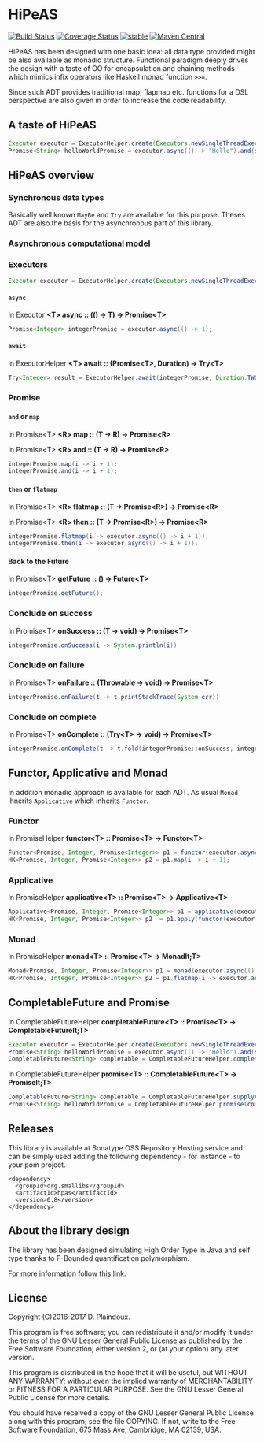 # HiPeAS

[![Build Status](https://travis-ci.org/d-plaindoux/hpas.svg?branch=master)](https://travis-ci.org/d-plaindoux/hpas)
[![Coverage Status](https://coveralls.io/repos/github/d-plaindoux/hpas/badge.svg?branch=master)](https://coveralls.io/github/d-plaindoux/hpas?branch=master)
[![stable](http://badges.github.io/stability-badges/dist/stable.svg)](http://github.com/badges/stability-badges)
[![Maven Central](https://img.shields.io/maven-central/v/org.smallibs/hpas.svg)](http://search.maven.org/#artifactdetails%7Corg.smallibs%7Chpas%7C0.5%7Cjar)

HiPeAS has been designed with one basic idea: all data type provided might be also available as monadic structure.
Functional paradigm deeply drives the design with a taste of OO for encapsulation and chaining methods which mimics infix
operators like Haskell monad function `>>=`.

Since such ADT provides traditional map, flapmap etc. functions for a DSL perspective are also given in order to increase the code readability.

## A taste of HiPeAS

```java
Executor executor = ExecutorHelper.create(Executors.newSingleThreadExecutor());
Promise<String> helloWorldPromise = executor.async(() -> "Hello").and(s -> s + " world!")
```

## HiPeAS overview

### Synchronous data types

Basically well known `MayBe` and `Try` are available for this purpose. Theses ADT are also the basis for the asynchronous part
of this library.

### Asynchronous computational model

### Executors

```java
Executor executor = ExecutorHelper.create(Executors.newSingleThreadExecutor());
```

#### `async`

In Executor **&lt;T&gt; async :: (() -> T) &rarr; Promise&lt;T&gt;**

```java
Promise<Integer> integerPromise = executor.async(() -> 1);
```

#### `await`

In ExecutorHelper **&lt;T&gt; await :: (Promise&lt;T&gt;, Duration) &rarr; Try&lt;T&gt;**

```java
Try<Integer> result = ExecutorHelper.await(integerPromise, Duration.TWO_SECONDS);
```

### Promise

#### `and` or `map` 

In Promise&lt;T&gt; **&lt;R&gt; map :: (T &rarr; R) &rarr; Promise&lt;R&gt;**

In Promise&lt;T&gt; **&lt;R&gt; and :: (T &rarr; R) &rarr; Promise&lt;R&gt;**

```java
integerPromise.map(i -> i + 1);
integerPromise.and(i -> i + 1);
```

#### `then` or `flatmap`

In Promise&lt;T&gt; **&lt;R&gt; flatmap :: (T &rarr; Promise&lt;R&gt;) &rarr; Promise&lt;R&gt;**

In Promise&lt;T&gt; **&lt;R&gt; then :: (T &rarr; Promise&lt;R&gt;) &rarr; Promise&lt;R&gt;**

```java
integerPromise.flatmap(i -> executor.async(() -> i + 1));
integerPromise.then(i -> executor.async(() -> i + 1));
```

#### Back to the Future

In Promise&lt;T&gt; **getFuture :: () &rarr; Future&lt;T&gt;**

```java
integerPromise.getFuture();
```
 
### Conclude on success

In Promise&lt;T&gt; **onSuccess :: (T &rarr; void) &rarr; Promise&lt;T&gt;**

```java
integerPromise.onSuccess(i -> System.println(i))
```

### Conclude on failure

In Promise&lt;T&gt; **onFailure :: (Throwable &rarr; void) &rarr; Promise&lt;T&gt;**

```java
integerPromise.onFailure(t -> t.printStackTrace(System.err))
```

### Conclude on complete

In Promise&lt;T&gt; **onComplete :: (Try&lt;T&gt; &rarr; void) &rarr; Promise&lt;T&gt;**

```java
integerPromise.onComplete(t -> t.fold(integerPromise::onSuccess, integerPromise::onFailure));
```

## Functor, Applicative and Monad

In addition monadic approach is available for each ADT. As usual `Monad` ihnerits `Applicative` which inherits `Functor`.

### Functor

In PromiseHelper **functor&lt;T&gt; :: Promise&lt;T&gt; → Functor&lt;T&gt;**

```java
Functor<Promise, Integer, Promise<Integer>> p1 = functor(executor.async(() -> 1));
HK<Promise, Integer, Promise<Integer>> p2 = p1.map(i -> i + 1);
```
### Applicative

In PromiseHelper **applicative&lt;T&gt; :: Promise&lt;T&gt; → Applicative&lt;T&gt;**

```java
Applicative<Promise, Integer, Promise<Integer>> p1 = applicative(executor.async(() -> 1));
HK<Promise, Integer, Promise<Integer>> p2  = p1.apply(functor(executor.async(() -> i -> i + 1)));
```
### Monad

In PromiseHelper **monad&lt;T&gt; :: Promise&lt;T&gt; → Monadlt;T&gt;**

```java
Monad<Promise, Integer, Promise<Integer>> p1 = monad(executor.async(() -> 1));
HK<Promise, Integer, Promise<Integer>> p2 = p1.flatmap(i -> executor.async(() -> i + 1));
```

## CompletableFuture and Promise

In CompletableFutureHelper **completableFuture&lt;T&gt; :: Promise&lt;T&gt; → CompletableFuturelt;T&gt;**

```java
Executor executor = ExecutorHelper.create(Executors.newSingleThreadExecutor());
Promise<String> helloWorldPromise = executor.async(() -> "Hello").and(s -> s + " world!");
CompletableFuture<String> completable = CompletableFutureHelper.completableFuture(helloWorldPromise);
```

In CompletableFutureHelper **promise&lt;T&gt; :: CompletableFuture&lt;T&gt; → Promiselt;T&gt;**

```java
CompletableFuture<String> completable = CompletableFutureHelper.supplyAsync(() -> "Hello World");
Promise<String> helloWorldPromise = CompletableFutureHelper.promise(completable);
```

## Releases

This library is available at Sonatype OSS Repository Hosting service and can be simply used adding the following 
dependency - for instance - to your pom project.

```
<dependency>
  <groupId>org.smallibs</groupId>
  <artifactId>hpas</artifactId>
  <version>0.8</version>
</dependency>
```

## About the library design 

The library has been designed simulating High Order Type in Java and self type thanks to F-Bounded quantification polymorphism. 

For more information follow [this link](https://gist.github.com/jdegoes/6842d471e7b8849f90d5bb5644ecb3b2).

## License

Copyright (C)2016-2017 D. Plaindoux.

This program is  free software; you can redistribute  it and/or modify
it  under the  terms  of  the GNU  Lesser  General  Public License  as
published by  the Free Software  Foundation; either version 2,  or (at
your option) any later version.

This program  is distributed in the  hope that it will  be useful, but
WITHOUT   ANY  WARRANTY;   without  even   the  implied   warranty  of
MERCHANTABILITY  or FITNESS  FOR  A PARTICULAR  PURPOSE.  See the  GNU
Lesser General Public License for more details.

You  should have  received a  copy of  the GNU  Lesser General  Public
License along with  this program; see the file COPYING.  If not, write
to the  Free Software Foundation,  675 Mass Ave, Cambridge,  MA 02139,
USA.
